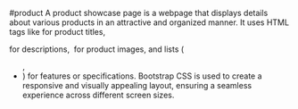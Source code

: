 #product
A product showcase page is a webpage that displays details about various products in an attractive and organized manner. It uses HTML tags like <h> for product titles, <p> for descriptions, <img> for product images, and lists (<ul>, <li>) for features or specifications. Bootstrap CSS is used to create a responsive and visually appealing layout, ensuring a seamless experience across different screen sizes.
